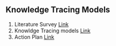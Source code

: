 ## Knowledge Tracing Models

1. Literature Survey [Link](literature-survey-kt-models.md)
2. Knowldge Tracing models [Link](bayesianKnowledgeTransfer.md)
3. Action Plan [Link](action-plan.md)